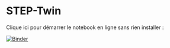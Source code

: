 # STEP-Twin

Clique ici pour démarrer le notebook en ligne sans rien installer :

[![Binder](https://mybinder.org/badge_logo.svg)](https://mybinder.org/v2/gh/amineajnui/STEP-twin/HEAD)
